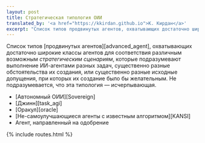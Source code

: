 ```yaml
---
layout: post
title: Стратегическая типология ОИИ
translated_by: '<a href="https://kkirdan.github.io">К. Кирдан</a>'
excerpt: "Список типов продвинутых агентов, охватывающих достаточно широкие классы агентов для соответствия различным возможным стратегическим сценариям, которые подразумевают выполнение ИИ-агентами разных задач, существенно разные обстоятельства их создания, или существенно разные исходные допущения, при которых их создание было бы желательным. Не подразумевается, что эта типология — исчерпывающая."
---
```

Список типов [продвинутых агентов][advanced_agent], охватывающих достаточно широкие классы агентов для соответствия различным возможным _стратегическим сценариям_, которые подразумевают выполнение ИИ-агентами разных задач, существенно разные обстоятельства их создания, или существенно разные исходные допущения, при которых их создание было бы желательным. Не подразумевается, что эта типология — исчерпывающая.

- [Автономный ОИИ][Sovereign]
- [Джинн][task_agi]
- [Оракул][oracle]
- [Не-самоулучшающиеся агенты с известным алгоритмом][KANSI]
- Агент, направленный на одобрение

{% include routes.html %}
